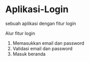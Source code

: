 # Aplikasi-Login
sebuah aplikasi dengan fitur login

Alur fitur login
1. Memasukkan email dan password
2. Validasi email dan password
3. Masuk beranda
